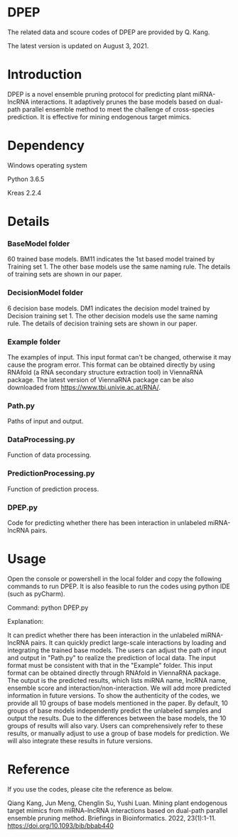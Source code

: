 # DPEP
The related data and scoure codes of DPEP are provided by Q. Kang.

The latest version is updated on August 3, 2021.

# Introduction
DPEP is a novel ensemble pruning protocol for predicting plant miRNA-lncRNA interactions. It adaptively prunes the base models based on dual-path parallel ensemble method to meet the challenge of cross-species prediction. It is effective for mining endogenous target mimics. 

# Dependency
Windows operating system

Python 3.6.5

Kreas 2.2.4

# Details
### BaseModel folder
60 trained base models. BM11 indicates the 1st based model trained by Training set 1. The other base models use the same naming rule. The details of training sets are shown in our paper.

### DecisionModel folder
6 decision base models. DM1 indicates the decision model trained by Decision training set 1. The other decision models use the same naming rule. The details of decision training sets are shown in our paper.

### Example folder
The examples of input. This input format can't be changed, otherwise it may cause the program error. This format can be obtained directly by using RNAfold (a RNA secondary structure extraction tool) in ViennaRNA package. The latest version of ViennaRNA package can be also downloaded from https://www.tbi.univie.ac.at/RNA/.

### Path.py
Paths of input and output.

### DataProcessing.py
Function of data processing.

### PredictionProcessing.py
Function of prediction process.

### DPEP.py
Code for predicting whether there has been interaction in unlabeled miRNA-lncRNA pairs.

# Usage
Open the console or powershell in the local folder and copy the following commands to run DPEP. It is also feasible to run the codes using python IDE (such as pyCharm).

Command: python DPEP.py

Explanation:

It can predict whether there has been interaction in the unlabeled miRNA-lncRNA pairs. It can quickly predict large-scale interactions by loading and integrating the trained base models. The users can adjust the path of input and output in "Path.py" to realize the prediction of local data. The input format must be consistent with that in the "Example" folder. This input format can be obtained directly through RNAfold in ViennaRNA package. The output is the predicted results, which lists miRNA name, lncRNA name, ensemble score and interaction/non-interaction. We will add more predicted information in future versions. To show the authenticity of the codes, we provide all 10 groups of base models mentioned in the paper. By default, 10 groups of base models independently predict the unlabeled samples and output the results. Due to the differences between the base models, the 10 groups of results will also vary. Users can comprehensively refer to these results, or manually adjust to use a group of base models for prediction. We will also integrate these results in future versions.

# Reference
If you use the codes, please cite the reference as below.

Qiang Kang, Jun Meng, Chenglin Su, Yushi Luan. Mining plant endogenous target mimics from miRNA–lncRNA interactions based on dual-path parallel ensemble pruning method. Briefings in Bioinformatics. 2022, 23(1):1-11. https://doi.org/10.1093/bib/bbab440
